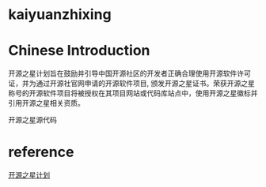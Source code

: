 kaiyuanzhixing
============


Chinese Introduction
===========
开源之星计划旨在鼓励并引导中国开源社区的开发者正确合理使用开源软件许可证，并为通过开源社官网申请的开源软件项目, 颁发开源之星证书。荣获开源之星称号的开源软件项目将被授权在其项目网站或代码库站点中，使用开源之星徽标并引用开源之星相关资质。

开源之星源代码


reference
=========

[开源之星计划](http://www.kaiyuanshe.cn/star-home.html) 



